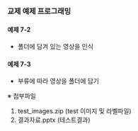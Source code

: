 ### 교제 예제 프로그래밍

#### 예제 7-2
 - 폴더에 담겨 있는 영상을 인식

#### 예제 7-3
 - 부류에 따라 영상을 폴더에 담기

※ 첨부파일
 
 1) test_images.zip (test 이미지 및 라벨파일)
 2) 결과자료.pptx (테스트결과)
